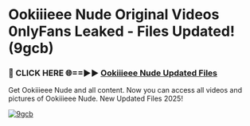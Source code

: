 # Ookiiieee Nude Original Videos 0nlyFans Leaked - Files Updated! (9gcb)

<h3>🔴 CLICK HERE 🌐==►► <a href="https://tinyurl.com/yc6ubb5a" rel="nofollow">Ookiiieee Nude Updated Files</a></h3>

Get Ookiiieee Nude and all content. Now you can access all videos and pictures of Ookiiieee Nude. New Updated Files 2025!

[![9gcb](https://i.imgur.com/7eu0CRL.gif)](https://tinyurl.com/yc6ubb5a)
